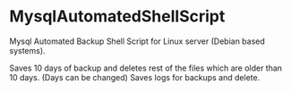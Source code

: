 # MysqlAutomatedShellScript
  Mysql Automated Backup Shell Script for Linux server (Debian based systems).
  
  Saves 10 days of backup and deletes rest of the files which are older than 10 days. (Days can be changed)
  Saves logs for backups and delete.
